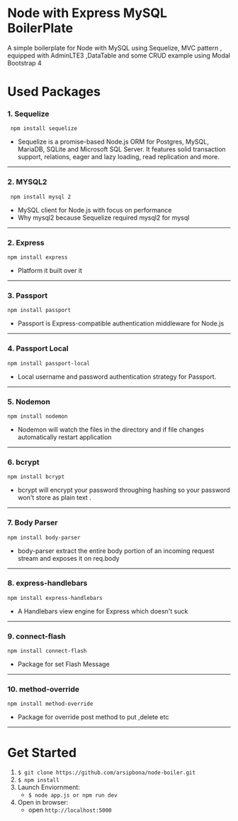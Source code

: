 # Node with Express MySQL BoilerPlate

A simple  boilerplate for Node with MySQL using Sequelize, MVC pattern , equipped with AdminLTE3 ,DataTable and some CRUD example using Modal Bootstrap 4 

# Used Packages 

### 1. Sequelize
```
 npm install sequelize 
```
* Sequelize is a promise-based Node.js ORM for Postgres, MySQL, MariaDB, SQLite and Microsoft SQL Server. It features solid transaction support, relations, eager and lazy loading, read replication and more.

---
### 2. MYSQL2
```
 npm install mysql 2
```
* MySQL client for Node.js with focus on performance
* Why mysql2 because Sequelize required mysql2 for mysql

---

### 2. Express
```
npm install express 
```
* Platform it built over it 

---

### 3. Passport
```
npm install passport 
```
* Passport is Express-compatible authentication middleware for Node.js

---

### 4. Passport Local
```
npm install passport-local 
```
* Local username and password authentication strategy for Passport.

---

### 5. Nodemon
```
npm install nodemon 
```
* Nodemon will watch the files in the directory and if file changes automatically restart application 

---

### 6. bcrypt
```
npm install bcrypt  
```
* bcrypt will encrypt your password throughing hashing so your password won't store as plain text .

---
### 7. Body Parser
```
npm install body-parser
```
* body-parser extract the entire body portion of an incoming request stream and exposes it on req.body
---
### 8. express-handlebars
```
npm install express-handlebars
```
* A Handlebars view engine for Express which doesn't suck
---
### 9. connect-flash
```
npm install connect-flash
```
* Package for set Flash Message
---
### 10. method-override
```
npm install method-override
```
* Package for override post method to put ,delete etc
---


# Get Started

1. `$ git clone https://github.com/arsipbona/node-boiler.git`
2. `$ npm install`
3. Launch Enviornment:
    * `$ node app.js or npm run dev`
4. Open in browser:
    * open `http://localhost:5000`
